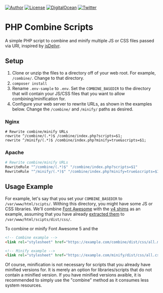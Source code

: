 [![Author](https://img.shields.io/badge/author-Daniel%20M.%20Hendricks-lightgrey.svg?colorB=9900cc&style=flat-square)](https://www.danhendricks.com/?utm_source=github.com&utm_medium=campaign&utm_content=button&utm_campaign=php-combine-scripts)
[![License](https://img.shields.io/github/license/dmhendricks/php-combine-scripts.svg?style=flat-square)](https://github.com/dmhendricks/php-combine-scripts/blob/master/LICENSE)
[![DigitalOcean](https://img.shields.io/badge/hosting-Digital%20Ocean-green.svg?style=flat-square&label=hosting&colorB=0152FF)](https://m.do.co/t/8a88362f5683?utm_source=github.com&utm_medium=referral&utm_content=button&utm_campaign=dmhendricks%2Fphp-combine-scripts)
[![Twitter](https://img.shields.io/twitter/url/https/github.com/dmhendricks/php-combine-scripts.svg?style=social)](https://twitter.com/danielhendricks)

# PHP Combine Scripts

A simple PHP script to combine and minify multiple JS or CSS files passed via URI, inspired by [jsDelivr](https://www.jsdelivr.com/features/?utm_source=github.com&utm_medium=referral&utm_content=link&utm_campaign=php-combine-scripts#combine).

## Setup

1. Clone or unzip the files to a directory off of your web root. For example, `/combine/`. Change to that directory.
1. `composer install`
1. Rename `.env-sample` to `.env`. Set the `COMBINE_BASEDIR` to the directory that will contain your JS/CSS files that you want to allow combining/minification for.
1. Configure your web server to rewrite URLs, as shown in the examples below. Change the `/combine/` and `/minify/` paths as desired.

### Nginx

```nginx
# Rewrite combine/minify URLs
rewrite ^/combine/(.*)$ /combine/index.php?scripts=$1;
rewrite ^/minify/(.*)$ /combine/index.php?minify=true&scripts=$1;
```

### Apache

```apache
# Rewrite combine/minify URLs
RewriteRule "^/combine/(.*)$" "/combine/index.php?scripts=$1"
RewriteRule "^/minify/(.*)$" "/combine/index.php?minify=true&scripts=$1"
```

## Usage Example

For example, let's say that you set your `COMBINE_BASEDIR` to `/var/www/html/scipts/`. Withing this directory, you might have some JS or CSS libraries. We'll combine [Font Awesome](https://fontawesome.com/?utm_source=github.com&utm_medium=referral&utm_content=link&utm_campaign=php-combine-scripts) with the [v4 shims](https://fontawesome.com/how-to-use/on-the-web/setup/upgrading-from-version-4/?utm_source=github.com&utm_medium=referral&utm_content=link&utm_campaign=php-combine-scripts#shims) as an example, assuming that you have already [extracted them](https://github.com/FortAwesome/Font-Awesome/tree/master/css) to `/var/www/html/scipts/dist/css/`.

To combine or minify Font Awesome 5 and the

```html
<!-- Combine example -->
<link rel="stylesheet" href="https://example.com/combine/dist/css/all.min.css,dist/css/v4-shims.min.css" />

<!-- Minify example -->
<link rel="stylesheet" href="https://example.com/minify/dist/css/all.css,dist/css/v4-shims.css" />
```

Of course, minification is not necessary for scripts that you already have minified versions for. It is merely an option for libraries/scripts that do not contain a minified version. If you have minified versions avaible, it is recommended to simply use the "combine" method as it consumes less system resources.
